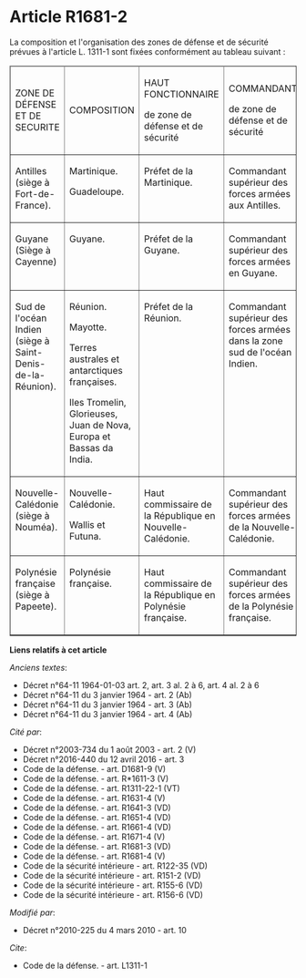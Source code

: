 # Article R1681-2

La composition et l'organisation des zones de défense et de sécurité prévues à l'article L. 1311-1 sont fixées conformément
au tableau suivant : 

<table cellspacing="0" cellpadding="0" border="1">
  <thead>
    <tr>
      <td width="104">

ZONE DE DÉFENSE ET DE SECURITE

</td>
      <td width="104">

COMPOSITION

</td>
      <td width="104">

HAUT FONCTIONNAIRE

de zone de défense et de sécurité

</td>
      <td width="216">

COMMANDANT

de zone de défense et de sécurité

</td>
    </tr>
  </thead>
  <tbody>
    <tr>
      <td width="104" valign="top">

Antilles (siège à Fort-de-France).

</td>
      <td valign="top" width="104">

Martinique.

Guadeloupe.

</td>
      <td valign="top" width="104">

Préfet de la Martinique. 

</td>
      <td valign="top" width="216">

Commandant supérieur des forces armées aux Antilles.

</td>
    </tr>
    <tr>
      <td width="104" valign="top">

Guyane (Siège à Cayenne)

</td>
      <td valign="top" width="104">

Guyane.

</td>
      <td width="104" valign="top">

Préfet de la Guyane.

</td>
      <td width="216" valign="top">

Commandant supérieur des forces armées en Guyane.

</td>
    </tr>
    <tr>
      <td valign="top" width="104">

Sud de l'océan Indien (siège à Saint-Denis-de-la-Réunion).

</td>
      <td width="104" valign="top">

Réunion. 

Mayotte.

Terres australes et antarctiques françaises.

Iles Tromelin, Glorieuses, Juan de Nova, Europa et Bassas da India.

</td>
      <td valign="top" width="104">

Préfet de la Réunion.

</td>
      <td width="216" valign="top">

Commandant supérieur des forces armées dans la zone sud de l'océan Indien.

</td>
    </tr>
    <tr>
      <td width="104" valign="top">

Nouvelle-Calédonie (siège à Nouméa).

</td>
      <td width="104" valign="top">

Nouvelle-Calédonie. 

Wallis et Futuna.

</td>
      <td width="104" valign="top">

Haut commissaire de la République en Nouvelle-Calédonie.

</td>
      <td valign="top" width="216">

Commandant supérieur des forces armées de la Nouvelle-Calédonie.

</td>
    </tr>
    <tr>
      <td valign="top" width="104">

Polynésie française (siège à Papeete).

</td>
      <td valign="top" width="104">

Polynésie française.

</td>
      <td valign="top" width="104">

Haut commissaire de la République en Polynésie française.

</td>
      <td width="216" valign="top">

Commandant supérieur des forces armées de la Polynésie française.

</td>
    </tr>
  </tbody>
</table>

**Liens relatifs à cet article**

_Anciens textes_:

  - Décret n°64-11 1964-01-03 art. 2, art. 3 al. 2 à 6, art. 4 al. 2 à 6
  - Décret n°64-11 du 3 janvier 1964 - art. 2 (Ab)
  - Décret n°64-11 du 3 janvier 1964 - art. 3 (Ab)
  - Décret n°64-11 du 3 janvier 1964 - art. 4 (Ab)

_Cité par_:

  - Décret n°2003-734 du 1 août 2003 - art. 2 (V)
  - Décret n°2016-440 du 12 avril 2016 - art. 3
  - Code de la défense. - art. D1681-9 (V)
  - Code de la défense. - art. R*1611-3 (V)
  - Code de la défense. - art. R1311-22-1 (VT)
  - Code de la défense. - art. R1631-4 (V)
  - Code de la défense. - art. R1641-3 (VD)
  - Code de la défense. - art. R1651-4 (VD)
  - Code de la défense. - art. R1661-4 (VD)
  - Code de la défense. - art. R1671-4 (V)
  - Code de la défense. - art. R1681-3 (VD)
  - Code de la défense. - art. R1681-4 (V)
  - Code de la sécurité intérieure - art. R122-35 (VD)
  - Code de la sécurité intérieure - art. R151-2 (VD)
  - Code de la sécurité intérieure - art. R155-6 (VD)
  - Code de la sécurité intérieure - art. R156-6 (VD)

_Modifié par_:

  - Décret n°2010-225 du 4 mars 2010 - art. 10

_Cite_:

  - Code de la défense. - art. L1311-1
